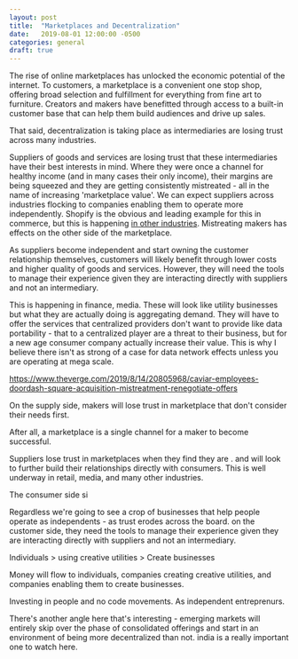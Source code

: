 ```yaml
---
layout: post
title:  "Marketplaces and Decentralization"
date:   2019-08-01 12:00:00 -0500
categories: general
draft: true
---
```


The rise of online marketplaces has unlocked the economic potential of the internet. To customers, a marketplace is a convenient one stop shop, offering broad selection and fulfillment for everything from fine art to furniture. Creators and makers have benefitted through access to a built-in customer base that can help them build audiences and drive up sales.

That said, decentralization is taking place as intermediaries are losing trust across many industries.

Suppliers of goods and services are losing trust that these intermediaries have their best interests in mind. Where they were once a channel for healthy income (and in many cases their only income), their margins are being squeezed and they are getting consistently mistreated - all in the name of increasing 'marketplace value'. We can expect suppliers across industries flocking to companies enabling them to operate more independently. Shopify is the obvious and leading example for this in commerce, but this is happening [in other industries](https://dumpling.us/). Mistreating makers has effects on the other side of the marketplace. 

As suppliers become independent and start owning the customer relationship themselves, customers will likely benefit through lower costs and higher quality of goods and services. However, they will need the tools to manage their experience given they are interacting directly with suppliers and not an intermediary.

This is happening in finance, media. These will look like utility businesses but what they are actually doing is aggregating demand. They will have to offer the services that centralized providers don't want to provide like data portability - that to a centralized player are a threat to their business, but for a new age consumer company actually increase their value. This is why I believe there isn't as strong of a case for data network effects unless you are operating at mega scale. 




https://www.theverge.com/2019/8/14/20805968/caviar-employees-doordash-square-acquisition-mistreatment-renegotiate-offers


On the supply side, makers will lose trust in marketplace that don't consider their needs first. 

After all, a marketplace is a single channel for a maker to become successful.

Suppliers lose trust in marketplaces when they find they are . and will look to further build their relationships directly with consumers. This is well underway in retail, media, and many other industries.

The consumer side si 



Regardless we're going to see a crop of businesses that help people operate as independents - as trust erodes across the board. on the customer side, they need the tools to manage their experience given they are interacting directly with suppliers and not an intermediary. 

Individuals > using creative utilities > Create businesses

Money will flow to individuals, companies creating creative utilities, and companies enabling them to create businesses.

Investing in people and no code movements. As independent entreprenurs.

There's another angle here that's interesting - emerging markets will entirely skip over the phase of consolidated offerings and start in an environment of being more decentralized than not. india is a really important one to watch here. 